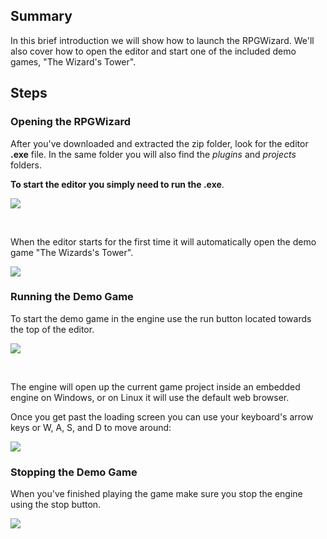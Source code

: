 ## Summary
In this brief introduction we will show how to launch the RPGWizard. We'll also cover how to open the editor and start one of the included demo games, "The Wizard's Tower".

## Steps

### Opening the RPGWizard
After you've downloaded and extracted the zip folder, look for the editor **.exe** file. In the same folder you will also find the *plugins* and *projects* folders.

**To start the editor you simply need to run the .exe**.

![](images/getting_started/01_demo_game/images/1.png)

<br/>

When the editor starts for the first time it will automatically open the demo game "The Wizards's Tower".

![](images/getting_started/01_demo_game/images/2.png)

### Running the Demo Game
To start the demo game in the engine use the run button located towards the top of the editor.

![](images/getting_started/01_demo_game/images/6.png)

<br/>

The engine will open up the current game project inside an embedded engine on Windows, or on Linux it will use the default web browser.

Once you get past the loading screen you can use your keyboard's arrow keys or W, A, S, and D to move around:

![](images/getting_started/01_demo_game/images/7.png)

### Stopping the Demo Game
When you've finished playing the game make sure you stop the engine using the stop button.

![](images/getting_started/01_demo_game/images/9.png)
